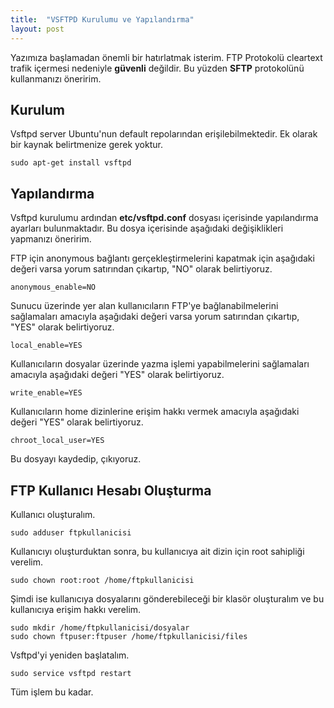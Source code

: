 ```yaml
---
title:  "VSFTPD Kurulumu ve Yapılandırma"
layout: post
---
```

Yazımıza başlamadan önemli bir hatırlatmak isterim. FTP Protokolü cleartext trafik içermesi nedeniyle
**güvenli** değildir. Bu yüzden **SFTP** protokolünü kullanmanızı öneririm.

## Kurulum

Vsftpd server Ubuntu'nun default repolarından erişilebilmektedir. Ek olarak bir kaynak belirtmenize gerek yoktur.

    sudo apt-get install vsftpd

## Yapılandırma

Vsftpd kurulumu ardından **etc/vsftpd.conf** dosyası içerisinde yapılandırma ayarları bulunmaktadır. Bu dosya içerisinde aşağıdaki değişiklikleri yapmanızı öneririm.

FTP için anonymous bağlantı gerçekleştirmelerini kapatmak için aşağıdaki değeri varsa yorum satırından çıkartıp, "NO" olarak belirtiyoruz.

    anonymous_enable=NO

Sunucu üzerinde yer alan kullanıcıların FTP'ye bağlanabilmelerini sağlamaları amacıyla aşağıdaki değeri varsa yorum satırından çıkartıp, "YES" olarak belirtiyoruz.

    local_enable=YES

Kullanıcıların dosyalar üzerinde yazma işlemi yapabilmelerini sağlamaları amacıyla aşağıdaki değeri "YES" olarak belirtiyoruz.

    write_enable=YES

Kullanıcıların home dizinlerine erişim hakkı vermek amacıyla aşağıdaki değeri "YES" olarak belirtiyoruz.

    chroot_local_user=YES

Bu dosyayı kaydedip, çıkıyoruz.

## FTP Kullanıcı Hesabı Oluşturma

Kullanıcı oluşturalım.

    sudo adduser ftpkullanicisi

Kullanıcıyı oluşturduktan sonra, bu kullanıcıya ait dizin için root sahipliği verelim.

    sudo chown root:root /home/ftpkullanicisi

Şimdi ise kullanıcıya dosyalarını gönderebileceği bir klasör oluşturalım ve bu kullanıcıya erişim hakkı verelim.

    sudo mkdir /home/ftpkullanicisi/dosyalar
    sudo chown ftpuser:ftpuser /home/ftpkullanicisi/files

Vsftpd'yi yeniden başlatalım.

    sudo service vsftpd restart

Tüm işlem bu kadar.
